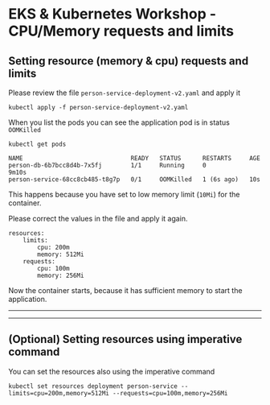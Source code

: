 # EKS & Kubernetes Workshop - CPU/Memory requests and limits

## Setting resource (memory & cpu) requests and limits

Please review the file `person-service-deployment-v2.yaml` and apply it
```
kubectl apply -f person-service-deployment-v2.yaml
```
When you list the pods you can see the application pod is in status `OOMKilled`
```
kubectl get pods
```
```
NAME                              READY   STATUS      RESTARTS     AGE
person-db-6b7bcc8d4b-7x5fj        1/1     Running     0            9m10s
person-service-68cc8cb485-t8g7p   0/1     OOMKilled   1 (6s ago)   10s
```

This happens because you have set to low memory limit (`10Mi`) for the container. 

Please correct the values in the file and apply it again. 
```
resources:
    limits:
        cpu: 200m
        memory: 512Mi
    requests:
        cpu: 100m
        memory: 256Mi   
```
Now the container starts, because it has sufficient memory to start the application.

---
---

## (Optional) Setting resources using imperative command

You can set the resources also using the imperative command
```
kubectl set resources deployment person-service --limits=cpu=200m,memory=512Mi --requests=cpu=100m,memory=256Mi
```